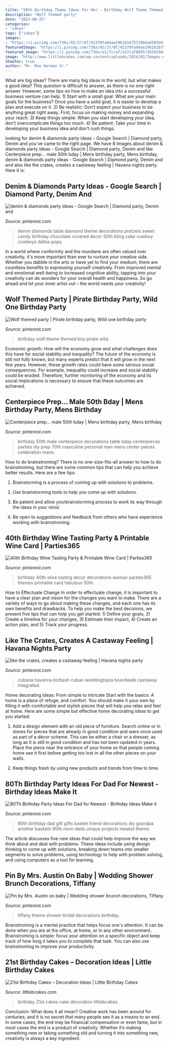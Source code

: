 ```yaml
---
title: "50th Birthday Theme Ideas For Her - Birthday Wolf Theme Themed Boy Pirate Wild"
description: "Wolf themed party"
date: "2023-08-25"
categories:
- "ideas"
tags: ["ideas"]
images:
- "https://i.pinimg.com/736x/92/37/0f/92370fa84ae296181675f29b6a6505b9--tiffany-party-themes-tiffany-birthday-party-ideas.jpg"
featuredImage: "https://i.pinimg.com/736x/92/37/0f/92370fa84ae296181675f29b6a6505b9--tiffany-party-themes-tiffany-birthday-party-ideas.jpg"
featured_image: "https://i.pinimg.com/736x/e1/7c/af/e17caf889573b5929d48e6e4ec4d7d7d.jpg"
image: "http://www.littlebcakes.com/wp-content/uploads/2014/02/Images-of-21st-Birthday-Cakes.jpg"
ShowToc: true
author: "Mr. Ron Herman Sr."
---
```



What are big ideas?
There are many big ideas in the world, but what makes a good idea? This question is difficult to answer, as there is no one right answer. However, some tips on how to make an idea into a successful business venture can help. 1) Start with a small goal: What are your main goals for the business? Once you have a solid goal, it is easier to develop a plan and execute on it. 2) Be realistic: Don’t expect your business to be anything great right away. First, focus on making money and expanding your reach. 3) Keep things simple: When you start developing your idea, don’t overcomplicate things too much. 4) Be patient: Take your time in developing your business idea and don’t rush things.

	

		
looking for denim &amp; diamonds party ideas - Google Search | Diamond party, Denim and you've came to the right page. We have 8 Images about denim &amp; diamonds party ideas - Google Search | Diamond party, Denim and like Centerpiece prep... male 50th bday | Mens birthday party, Mens birthday, denim &amp; diamonds party ideas - Google Search | Diamond party, Denim and and also like the crates, creates a castaway feeling | Havana nights party. Here it is:
		
    
## Denim &amp; Diamonds Party Ideas - Google Search | Diamond Party, Denim And

<img loading=lazy src="https://i.pinimg.com/736x/5d/86/f8/5d86f8179604d904c552f1c4cdb58ba0.jpg" onerror="this.onerror=null;this.src='https://tse4.mm.bing.net/th?id=OIP.3uzDyRcEb7Gpf2zhHPQx7wHaLH&amp;pid=15.1';" alt="denim &amp; diamonds party ideas - Google Search | Diamond party, Denim and">

_Source: pinterest.com_

>denim diamonds table diamond theme decorations pretzels sweet candy birthday chocolate covered decor 50th bling cake cowboy cowboys dallas pops. 

	

In a world where conformity and the mundane are often valued over creativity, it's more important than ever to nurture your creative side. Whether you dabble in the arts or have yet to find your medium, there are countless benefits to expressing yourself creatively. From improved mental and emotional well-being to increased cognitive ability, tapping into your creativity can do wonders for your overall health and happiness. So go ahead and let your inner artist out – the world needs your creativity!

    
## Wolf Themed Party | Pirate Birthday Party, Wild One Birthday Party

<img loading=lazy src="https://i.pinimg.com/736x/02/a2/95/02a29503411c2e1d48bf8655586d8f82.jpg" onerror="this.onerror=null;this.src='https://tse4.mm.bing.net/th?id=OIP.Sd07kgIJKjfFrfQEL2SzKgHaJ3&amp;pid=15.1';" alt="Wolf themed party | Pirate birthday party, Wild one birthday party">

_Source: pinterest.com_

>birthday wolf theme themed boy pirate wild. 

	

Economic growth: How will the economy grow and what challenges does this have for social stability and inequality?
The future of the economy is still not fully known, but many experts predict that it will grow in the next few years. However, these growth rates could have some serious social consequences. For example, inequality could increase and social stability could be eroded. Therefore, further monitoring of the economy and its social implications is necessary to ensure that these outcomes are achieved.

    
## Centerpiece Prep... Male 50th Bday | Mens Birthday Party, Mens Birthday

<img loading=lazy src="https://i.pinimg.com/736x/f2/a7/e4/f2a7e448917930d4d0ff013733b3f86a--male-birthday-th-birthday.jpg" onerror="this.onerror=null;this.src='https://tse3.mm.bing.net/th?id=OIP.NQGat8kOUMqE3VlSKk-AOQAAAA&amp;pid=15.1';" alt="Centerpiece prep... male 50th bday | Mens birthday party, Mens birthday">

_Source: pinterest.com_

>birthday 50th male centerpiece decorations table bday centerpieces parties diy prep 70th masculine personal man mens center pieces celebration mans. 

	

How to do brainstroming?
There is no one-size-fits-all answer to how to do brainstroming, but there are some common tips that can help you achieve better results. Here are a few tips:
1. Brainstorming is a process of coming up with solutions to problems.

2. Use brainstorming tools to help you come up with solutions.

3. Be patient and allow yourbrainstorming process to work its way through the ideas in your mind.

4. Be open to suggestions and feedback from others who have experience working with brainstroming.

    
## 40th Birthday Wine Tasting Party &amp; Printable Wine Card | Parties365

<img loading=lazy src="https://i.pinimg.com/736x/cb/e8/4e/cbe84e356ab92a2d4e5a539118aa3719.jpg" onerror="this.onerror=null;this.src='https://tse3.mm.bing.net/th?id=OIP.9SxPLuxPkP9n-e-jyPVAAAHaNR&amp;pid=15.1';" alt="40th Birthday Wine Tasting Party &amp; Printable Wine Card | Parties365">

_Source: pinterest.com_

>birthday 40th wine tasting decor decorations woman parties365 themes printable card fabulous 50th. 

	

How to Effectuate Change
In order to effectuate change, it is important to have a clear plan and vision for the changes you want to make. There are a variety of ways to go about making these changes, and each one has its own benefits and drawbacks. To help you make the best decisions, we present five tips that can help you get started: 1) Define your goals, 2) Create a timeline for your changes, 3) Estimate their impact, 4) Create an action plan, and 5) Track your progress.

    
## Like The Crates, Creates A Castaway Feeling | Havana Nights Party

<img loading=lazy src="https://i.pinimg.com/736x/36/f4/3e/36f43ed1ef0ad42a458f3acf4d695f0b.jpg" onerror="this.onerror=null;this.src='https://tse2.mm.bing.net/th?id=OIP.OeSfMKaAFDlucYlf50ZedQHaLH&amp;pid=15.1';" alt="like the crates, creates a castaway feeling | Havana nights party">

_Source: pinterest.com_

>cubana havanna bizbash cuban weddingtopia boardwalk castaway integrated. 

	

Home decorating ideas: From simple to intricate
Start with the basics: A home is a place of refuge, and comfort. You should make it your own by filling it with comfortable and stylish pieces that will help you relax and feel at home. Here are some simple but effective home decorating ideas to get you started:
1. Add a design element with an old piece of furniture. Search online or in stores for pieces that are already in good condition and were once used as part of a décor scheme. This can be either a chair or a dresser, as long as it is still in good condition and has not been updated in years. Place the piece near the entrance of your home so that people coming home see it first before getting too lost in all the other pieces on your walls.

2. Keep things fresh by using new products and trends from time to time.

    
## 80Th Birthday Party Ideas For Dad For Newest - Birthday Ideas Make It

<img loading=lazy src="https://i.pinimg.com/736x/e1/7c/af/e17caf889573b5929d48e6e4ec4d7d7d.jpg" onerror="this.onerror=null;this.src='https://tse4.mm.bing.net/th?id=OIP.Ob_pmDcQrwWBc4gZsZ6qMgHaNI&amp;pid=15.1';" alt="80Th Birthday Party Ideas For Dad for Newest - Birthday Ideas Make it">

_Source: pinterest.com_

>80th birthday dad gift gifts basket friend decorations diy grandpa another baskets 90th mom dads unique projects newest theme. 

	

The article discusses five new ideas that could help improve the way we think about and deal with problems. These ideas include using design thinking to come up with solutions, breaking down teams into smaller segments to solve problems, using technology to help with problem solving, and using computers as a tool for learning.

    
## Pin By Mrs. Austin On Baby | Wedding Shower Brunch Decorations, Tiffany

<img loading=lazy src="https://i.pinimg.com/736x/92/37/0f/92370fa84ae296181675f29b6a6505b9--tiffany-party-themes-tiffany-birthday-party-ideas.jpg" onerror="this.onerror=null;this.src='https://tse4.mm.bing.net/th?id=OIP.yY4_5Tm34gks_bFLsuSqOQHaLG&amp;pid=15.1';" alt="Pin by Mrs. Austin on baby | Wedding shower brunch decorations, Tiffany">

_Source: pinterest.com_

>tiffany theme shower bridal decorations birthday. 

	

Brainstroming is a mental practice that helps focus one's attention. It can be done when you are at the office, at home, or in any other environment. Brainstroming is simple: focus your attention on a specific object and keep track of how long it takes you to complete that task. You can also use brainstroming to improve your productivity.

    
## 21st Birthday Cakes – Decoration Ideas | Little Birthday Cakes

<img loading=lazy src="http://www.littlebcakes.com/wp-content/uploads/2014/02/Images-of-21st-Birthday-Cakes.jpg" onerror="this.onerror=null;this.src='https://tse2.mm.bing.net/th?id=OIP.7ceUCD8BGLXEkUFyYyEfdAHaJ4&amp;pid=15.1';" alt="21st Birthday Cakes – Decoration Ideas | Little Birthday Cakes">

_Source: littlebcakes.com_

>birthday 21st cakes cake decoration littlebcakes. 

	

Conclusion: What does it all mean?
Creative work has been around for centuries, and it is no secret that many people see it as a means to an end. In some cases, the end may be financial compensation or even fame, but in most cases the end is a product of creativity. Whether it’s making something new or taking something old and turning it into something new, creativity is always a key ingredient.


